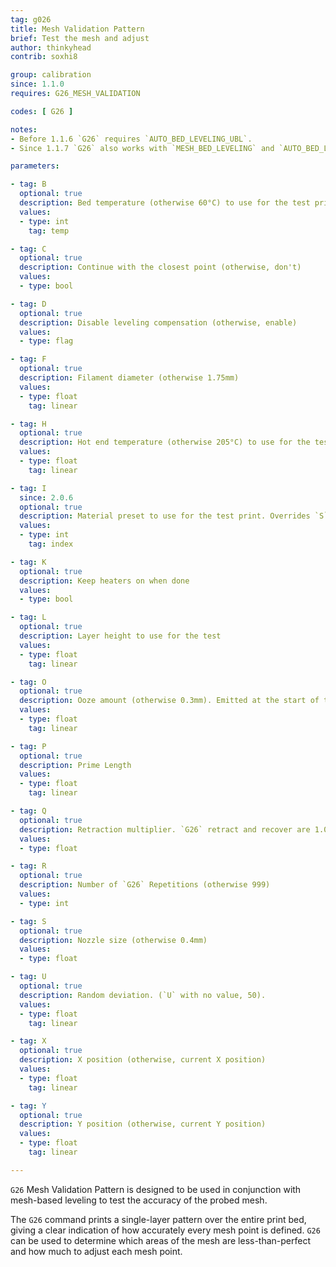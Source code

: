 ```yaml
---
tag: g026
title: Mesh Validation Pattern
brief: Test the mesh and adjust
author: thinkyhead
contrib: soxhi8

group: calibration
since: 1.1.0
requires: G26_MESH_VALIDATION

codes: [ G26 ]

notes:
- Before 1.1.6 `G26` requires `AUTO_BED_LEVELING_UBL`.
- Since 1.1.7 `G26` also works with `MESH_BED_LEVELING` and `AUTO_BED_LEVELING_BILINEAR`.

parameters:

- tag: B
  optional: true
  description: Bed temperature (otherwise 60°C) to use for the test print.
  values:
  - type: int
    tag: temp

- tag: C
  optional: true
  description: Continue with the closest point (otherwise, don't)
  values:
  - type: bool

- tag: D
  optional: true
  description: Disable leveling compensation (otherwise, enable)
  values:
  - type: flag

- tag: F
  optional: true
  description: Filament diameter (otherwise 1.75mm)
  values:
  - type: float
    tag: linear

- tag: H
  optional: true
  description: Hot end temperature (otherwise 205°C) to use for the test print.
  values:
  - type: float
    tag: linear

- tag: I
  since: 2.0.6
  optional: true
  description: Material preset to use for the test print. Overrides `S`.
  values:
  - type: int
    tag: index

- tag: K
  optional: true
  description: Keep heaters on when done
  values:
  - type: bool

- tag: L
  optional: true
  description: Layer height to use for the test
  values:
  - type: float
    tag: linear

- tag: O
  optional: true
  description: Ooze amount (otherwise 0.3mm). Emitted at the start of the test.
  values:
  - type: float
    tag: linear

- tag: P
  optional: true
  description: Prime Length
  values:
  - type: float
    tag: linear

- tag: Q
  optional: true
  description: Retraction multiplier. `G26` retract and recover are 1.0mm and 1.2mm respectively. Both retract and recover are multiplied by this value.
  values:
  - type: float

- tag: R
  optional: true
  description: Number of `G26` Repetitions (otherwise 999)
  values:
  - type: int

- tag: S
  optional: true
  description: Nozzle size (otherwise 0.4mm)
  values:
  - type: float

- tag: U
  optional: true
  description: Random deviation. (`U` with no value, 50).
  values:
  - type: float
    tag: linear

- tag: X
  optional: true
  description: X position (otherwise, current X position)
  values:
  - type: float
    tag: linear

- tag: Y
  optional: true
  description: Y position (otherwise, current Y position)
  values:
  - type: float
    tag: linear

---
```


`G26` Mesh Validation Pattern is designed to be used in conjunction with mesh-based leveling to test the accuracy of the probed mesh.

The `G26` command prints a single-layer pattern over the entire print bed, giving a clear indication of how accurately every mesh point is defined. `G26` can be used to determine which areas of the mesh are less-than-perfect and how much to adjust each mesh point.
